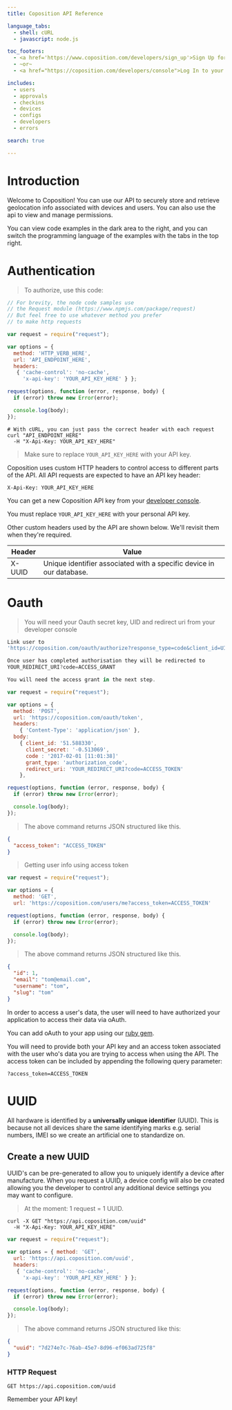 ```yaml
---
title: Coposition API Reference

language_tabs:
  - shell: cURL
  - javascript: node.js

toc_footers:
  - <a href='https://www.coposition.com/developers/sign_up'>Sign Up for a Developer Key</a>
  - ~or~
  - <a href="https://coposition.com/developers/console">Log In to your Developer Console</a>

includes:
  - users
  - approvals
  - checkins
  - devices
  - configs
  - developers
  - errors

search: true

---
```


# Introduction

Welcome to Coposition! You can use our API to securely store and retrieve geolocation info associated with devices and users. You can also use the api
to view and manage permissions.

You can view code examples in the dark area to the right, and you can switch the programming language of the examples with the tabs in the top right.

# Authentication

> To authorize, use this code:

```javascript
// For brevity, the node code samples use
// the Request module (https://www.npmjs.com/package/request)
// But feel free to use whatever method you prefer
// to make http requests

var request = require("request");

var options = {
  method: 'HTTP_VERB_HERE',
  url: 'API_ENDPOINT_HERE',
  headers:
   { 'cache-control': 'no-cache',
     'x-api-key': 'YOUR_API_KEY_HERE' } };

request(options, function (error, response, body) {
  if (error) throw new Error(error);

  console.log(body);
});

```

```shell
# With cURL, you can just pass the correct header with each request
curl "API_ENDPOINT_HERE"
  -H "X-Api-Key: YOUR_API_KEY_HERE"
```

> Make sure to replace `YOUR_API_KEY_HERE` with your API key.

Coposition uses custom HTTP headers to control access to different parts of the API. All API requests are expected to have an API key header:

`X-Api-Key: YOUR_API_KEY_HERE`

You can get a new Coposition API key from your [developer console](https://coposition.com/developers/console).

<aside class="notice">
You must replace <code>YOUR_API_KEY_HERE</code> with your personal API key.
</aside>

Other custom headers used by the API are shown below. We'll revisit them when they're required.

Header           | Value
---------------- | ------------------------------------------------------------------------
X-UUID           | Unique identifier associated with a specific device in our database.

# Oauth

> You will need your Oauth secret key, UID and redirect uri from your developer console

```javascript
Link user to 
'https://coposition.com/oauth/authorize?response_type=code&client_id=UID&redirect_uri=REDIRECT_URI'

Once user has completed authorisation they will be redirected to 
YOUR_REDIRECT_URI?code=ACCESS_GRANT

You will need the access grant in the next step.

var request = require("request");

var options = {
  method: 'POST',
  url: 'https://coposition.com/oauth/token',
  headers:
    { 'Content-Type': 'application/json' },
  body: 
    { client_id: '51.588330',
      client_secret: '-0.513069',
      code : '2017-02-01 [11:01:38]'
      grant_type: 'authorization_code',
      redirect_uri: 'YOUR_REDIRECT_URI?code=ACCESS_TOKEN'
    },

request(options, function (error, response, body) {
  if (error) throw new Error(error);

  console.log(body);
});
```
> The above command returns JSON structured like this.

```json
{
  "access_token": "ACCESS_TOKEN"
}
```

> Getting user info using access token

```javascript
var request = require("request");

var options = {
  method: 'GET',
  url: 'https://coposition.com/users/me?access_token=ACCESS_TOKEN'

request(options, function (error, response, body) {
  if (error) throw new Error(error);

  console.log(body);
});
```
> The above command returns JSON structured like this.

```json
{
  "id": 1,
  "email": "tom@email.com",
  "username": "tom",
  "slug": "tom"
}
```

In order to access a user's data, the user will need to have authorized your application to access their data via oAuth.

You can add oAuth to your app using our <a href="https://github.com/earlymarket/omniauth-coposition-oauth2">ruby gem</a>.

You will need to provide both your API key and an access token associated with the user who's data you are trying to access when using the API. The access token can be included by appending the following query parameter:

<code>?access_token=ACCESS_TOKEN</code>

# UUID
All hardware is identified by a **universally unique identifier** (UUID). This is because not all devices share the same identifying marks e.g. serial numbers, IMEI so we create an
artificial one to standardize on.
## Create a new UUID
UUID's can be pre-generated to allow you to uniquely identify a device after manufacture. When you request a UUID, a device config will also be created allowing you the developer to control any additional device settings you may want to configure.

> At the moment: 1 request = 1 UUID.

```shell
curl -X GET "https://api.coposition.com/uuid"
  -H "X-Api-Key: YOUR_API_KEY_HERE"
```
```javascript
var request = require("request");

var options = { method: 'GET',
  url: 'https://api.coposition.com/uuid',
  headers:
   { 'cache-control': 'no-cache',
     'x-api-key': 'YOUR_API_KEY_HERE' } };

request(options, function (error, response, body) {
  if (error) throw new Error(error);

  console.log(body);
});
```

> The above command returns JSON structured like this:

```json
{
  "uuid": "7d274e7c-76ab-45e7-8d96-ef063ad725f8"
}
```

### HTTP Request
`GET https://api.coposition.com/uuid`

<aside class="success">
Remember your API key!
</aside>

